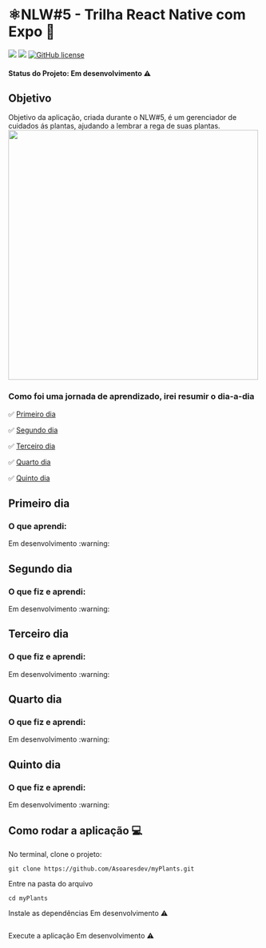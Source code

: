 
# ⚛️NLW#5 - Trilha React Native com Expo :rocket:

<img src="https://img.shields.io/static/v1?label=expo&message=framework&color=blue&style=plastic&logo=EXPO"/> <img src="https://img.shields.io/static/v1?label=vercel&message=deploy&color=blue&style=plastic&logo=VERCEL"/> [![GitHub license](https://img.shields.io/github/license/Asoaresdev/NLW-trilha_React?color=blue&style=plastic)](https://github.com/Asoaresdev/NLW-trilha_React)

#### Status do Projeto: Em desenvolvimento :warning:


<h2>Objetivo</h2>
Objetivo da aplicação, criada durante o NLW#5, é um gerenciador de cuidados ás plantas, ajudando a lembrar a rega de suas plantas.


<img src="" width="500">

### Como foi uma jornada de aprendizado, irei resumir o dia-a-dia

:white_check_mark: [Primeiro dia](#primeiro-dia)

:white_check_mark: [Segundo dia](#segundo-dia)

:white_check_mark: [Terceiro dia](#terceiro-dia)

:white_check_mark: [Quarto dia](#quarto-dia)

:white_check_mark: [Quinto dia](#quinto-dia)

## Primeiro dia

<h3>O que aprendi:</h3>
Em desenvolvimento :warning:


## Segundo dia

<h3>O que fiz e  aprendi:</h3>
Em desenvolvimento :warning:


## Terceiro dia  

<h3>O que fiz e  aprendi:</h3>
Em desenvolvimento :warning:



## Quarto dia

<h3>O que fiz e  aprendi:</h3>
Em desenvolvimento :warning:


## Quinto dia

<h3>O que fiz e  aprendi:</h3>
Em desenvolvimento :warning:



## Como rodar a aplicação :computer:
No terminal, clone o projeto:
```
git clone https://github.com/Asoaresdev/myPlants.git
```
Entre na pasta do arquivo
```
cd myPlants
```
Instale as dependências Em desenvolvimento :warning:
```

```
Execute a aplicação Em desenvolvimento :warning:
```
```



